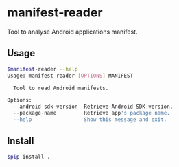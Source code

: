 # manifest-reader
Tool to analyse Android applications manifest.

## Usage

```bash
$manifest-reader --help
Usage: manifest-reader [OPTIONS] MANIFEST

  Tool to read Android manifests.

Options:
  --android-sdk-version  Retrieve Android SDK version.
  --package-name         Retrieve app's package name.
  --help                 Show this message and exit.
```

## Install

```bash
$pip install .
```